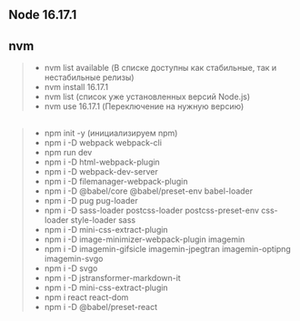
## Node 16.17.1

## nvm 
> * nvm list available (В списке доступны как стабильные, так и нестабильные релизы)
> * nvm install 16.17.1
> * nvm list (список уже установленных версий Node.js)
> * nvm use 16.17.1 (Переключение на нужную версию)
> 

## 
> * npm init -y (инициализируем npm)
> * npm i -D webpack webpack-cli
> * npm run dev 
> * npm i -D html-webpack-plugin
> * npm i -D webpack-dev-server
> * npm i -D filemanager-webpack-plugin
> * npm i -D @babel/core @babel/preset-env babel-loader
> * npm i -D pug pug-loader
> * npm i -D sass-loader postcss-loader postcss-preset-env css-loader style-loader sass
> * npm i -D mini-css-extract-plugin
> * npm i -D image-minimizer-webpack-plugin imagemin
> * npm i -D imagemin-gifsicle imagemin-jpegtran imagemin-optipng imagemin-svgo
> * npm i -D svgo
> * npm i -D jstransformer-markdown-it
> * npm i -D mini-css-extract-plugin
> * npm i react react-dom
> * npm i -D @babel/preset-react

